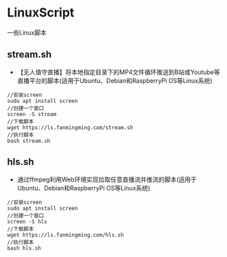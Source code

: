 # LinuxScript
一些Linux脚本
## stream.sh
- 【无人值守直播】将本地指定目录下的MP4文件循环推送到B站或Youtube等直播平台的脚本(适用于Ubuntu、Debian和RaspberryPi OS等Linux系统)
```
//安装screen
sudo apt install screen
//创建一个窗口
screen -S stream
//下载脚本
wget https://ls.fanmingming.com/stream.sh
//执行脚本
bash stream.sh
```

## hls.sh
- 通过ffmpeg利用Web环境实现拉取任意直播流并推流的脚本(适用于Ubuntu、Debian和RaspberryPi OS等Linux系统)
```
//安装screen
sudo apt install screen
//创建一个窗口
screen -S hls
//下载脚本
wget https://ls.fanmingming.com/hls.sh
//执行脚本
bash hls.sh
```
